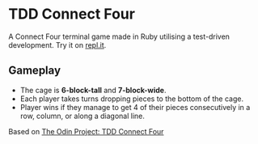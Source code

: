 # TDD Connect Four

A Connect Four terminal game made in Ruby utilising a test-driven development. Try it on [repl.it](https://repl.it/@Risanto/connect-four).

## Gameplay

- The cage is **6-block-tall** and **7-block-wide**.
- Each player takes turns dropping pieces to the bottom of the cage.
- Player wins if they manage to get 4 of their pieces consecutively in a row, column, or along a diagonal line.

Based on [The Odin Project: TDD Connect Four](https://www.theodinproject.com/courses/ruby-programming/lessons/testing-your-ruby-code)
